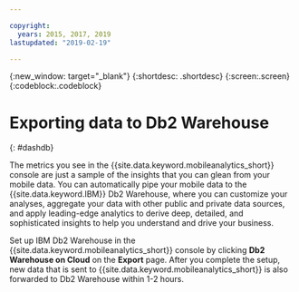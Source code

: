 ```yaml
---

copyright:
  years: 2015, 2017, 2019
lastupdated: "2019-02-19"

---
```

{:new_window: target="_blank"}
{:shortdesc: .shortdesc}
{:screen:.screen}
{:codeblock:.codeblock}

# Exporting data to Db2 Warehouse 
{: #dashdb}

The metrics you see in the {{site.data.keyword.mobileanalytics_short}} console are just a sample of the insights that you can glean from your mobile data. You can automatically pipe your mobile data to the {{site.data.keyword.IBM}} Db2 Warehouse, where you can customize your analyses, aggregate your data with other public and private data sources, and apply leading-edge analytics to derive deep, detailed, and sophisticated insights to help you understand and drive your business.

Set up IBM Db2 Warehouse in the {{site.data.keyword.mobileanalytics_short}} console by clicking **Db2 Warehouse on Cloud** on the **Export** page. After you complete the setup, new data that is sent to {{site.data.keyword.mobileanalytics_short}} is also forwarded to Db2 Warehouse within 1-2 hours. 

